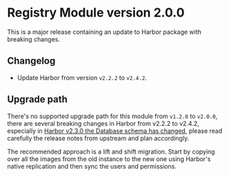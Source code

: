 # Registry Module version 2.0.0

This is a major release containing an update to Harbor package with breaking changes.

## Changelog

- Update Harbor from version `v2.2.2` to `v2.4.2`.

## Upgrade path

There's no supported upgrade path for this module from `v1.2.0` to `v2.0.0`, there are several breaking changes in Harbor from v2.2.2 to v2.4.2, especially in [Harbor v2.3.0 the Database schema has changed](https://github.com/goharbor/harbor/releases/tag/v2.3.0), please read carefully the release notes from upstream and plan accordingly.

The recommended approach is a lift and shift migration. Start by copying over all the images from the old instance to the new one using Harbor's native replication and then sync the users and permissions.
